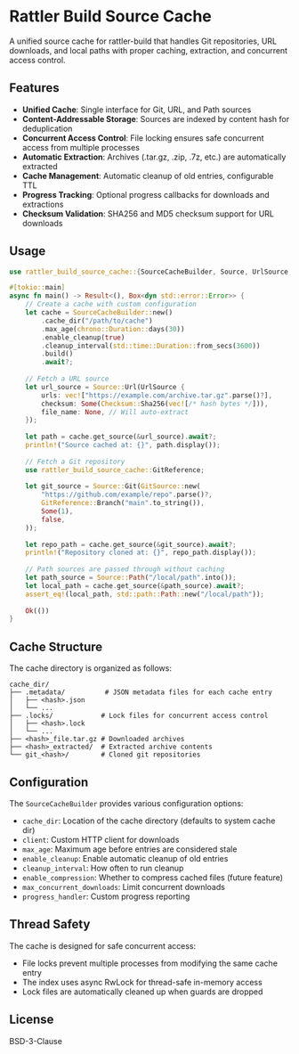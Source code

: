 # Rattler Build Source Cache

A unified source cache for rattler-build that handles Git repositories, URL downloads, and local paths with proper caching, extraction, and concurrent access control.

## Features

- **Unified Cache**: Single interface for Git, URL, and Path sources
- **Content-Addressable Storage**: Sources are indexed by content hash for deduplication
- **Concurrent Access Control**: File locking ensures safe concurrent access from multiple processes
- **Automatic Extraction**: Archives (.tar.gz, .zip, .7z, etc.) are automatically extracted
- **Cache Management**: Automatic cleanup of old entries, configurable TTL
- **Progress Tracking**: Optional progress callbacks for downloads and extractions
- **Checksum Validation**: SHA256 and MD5 checksum support for URL downloads

## Usage

```rust
use rattler_build_source_cache::{SourceCacheBuilder, Source, UrlSource, GitSource, GitReference, Checksum};

#[tokio::main]
async fn main() -> Result<(), Box<dyn std::error::Error>> {
    // Create a cache with custom configuration
    let cache = SourceCacheBuilder::new()
        .cache_dir("/path/to/cache")
        .max_age(chrono::Duration::days(30))
        .enable_cleanup(true)
        .cleanup_interval(std::time::Duration::from_secs(3600))
        .build()
        .await?;
    
    // Fetch a URL source
    let url_source = Source::Url(UrlSource {
        urls: vec!["https://example.com/archive.tar.gz".parse()?],
        checksum: Some(Checksum::Sha256(vec![/* hash bytes */])),
        file_name: None, // Will auto-extract
    });
    
    let path = cache.get_source(&url_source).await?;
    println!("Source cached at: {}", path.display());
    
    // Fetch a Git repository
    use rattler_build_source_cache::GitReference;
    
    let git_source = Source::Git(GitSource::new(
        "https://github.com/example/repo".parse()?,
        GitReference::Branch("main".to_string()),
        Some(1),
        false,
    ));
    
    let repo_path = cache.get_source(&git_source).await?;
    println!("Repository cloned at: {}", repo_path.display());
    
    // Path sources are passed through without caching
    let path_source = Source::Path("/local/path".into());
    let local_path = cache.get_source(&path_source).await?;
    assert_eq!(local_path, std::path::Path::new("/local/path"));
    
    Ok(())
}
```

## Cache Structure

The cache directory is organized as follows:

```
cache_dir/
├── .metadata/          # JSON metadata files for each cache entry
│   ├── <hash>.json
│   └── ...
├── .locks/            # Lock files for concurrent access control
│   ├── <hash>.lock
│   └── ...
├── <hash>_file.tar.gz # Downloaded archives
├── <hash>_extracted/  # Extracted archive contents
└── git_<hash>/        # Cloned git repositories
```

## Configuration

The `SourceCacheBuilder` provides various configuration options:

- `cache_dir`: Location of the cache directory (defaults to system cache dir)
- `client`: Custom HTTP client for downloads
- `max_age`: Maximum age before entries are considered stale
- `enable_cleanup`: Enable automatic cleanup of old entries
- `cleanup_interval`: How often to run cleanup
- `enable_compression`: Whether to compress cached files (future feature)
- `max_concurrent_downloads`: Limit concurrent downloads
- `progress_handler`: Custom progress reporting

## Thread Safety

The cache is designed for safe concurrent access:

- File locks prevent multiple processes from modifying the same cache entry
- The index uses async RwLock for thread-safe in-memory access
- Lock files are automatically cleaned up when guards are dropped

## License

BSD-3-Clause
